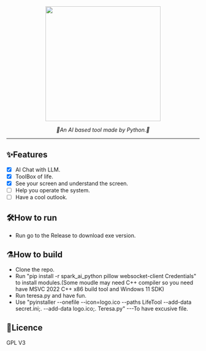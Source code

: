 <div align="center">
  <img src="https://github.com/user-attachments/assets/2b24e837-e891-4c11-ab88-04de3ce44a24" align = "centre" width="300" />
  <p><em>🤖An AI based tool made by Python.🤖</em></p>
</div>

---
## ✨Features
- [x] AI Chat with LLM.
- [x] ToolBox of life.
- [x] See your screen and understand the screen.
- [ ] Help you operate the system.
- [ ] Have a cool outlook.

## 🛠️How to run
- Run go to the Release to download exe version.

## ⚗️How to build

- Clone the repo.
- Run "pip install -r spark_ai_python pillow websocket-client Credentials" to install modules.(Some moudle may need C++ compiler so you need have MSVC 2022 C++ x86 build tool and Windows 11 SDK)
- Run teresa.py and have fun.
- Use "pyinstaller --onefile --icon=logo.ico --paths LifeTool --add-data secret.ini;. --add-data logo.ico;.  Teresa.py" ---To have excusive file.

## 📜Licence
GPL V3
